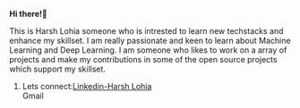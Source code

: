 **Hi there!**:wave:

This is Harsh Lohia someone who is intrested to learn new techstacks and enhance my skillset. I am really passionate and keen to learn about Machine Learning and Deep Learning. I am someone who likes to work on a array of projects and make my contributions in some of the open source projects which support my skillset. 
<ol>
  <li>Lets connect:<a href="https://www.linkedin.com/in/harsh-lohia-637a7b19b/">Linkedin-Harsh Lohia</a></li> 
  <li<a href="harsh.lohia11@gmail.com">Gmail</a></li>
</ol>
